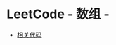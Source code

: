 # LeetCode - 数组 - 

<!-- MarkdownTOC levels="1,2,3" autolink="true"  autoanchor="true" -->

<!-- /MarkdownTOC -->

- [相关代码](../src/array)